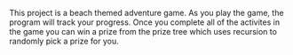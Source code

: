 This project is a beach themed adventure game. As you play the game, the program will track your progress. 
Once you complete all of the activites in the game you can win a prize from the prize tree which uses recursion to randomly pick a prize for you.
